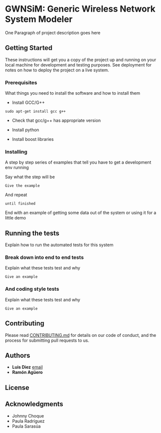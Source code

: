 # GWNSiM: Generic Wireless Network System Modeler

One Paragraph of project description goes here

## Getting Started

These instructions will get you a copy of the project up and running on your local machine for development and testing purposes. See deployment for notes on how to deploy the project on a live system.

### Prerequisites

What things you need to install the software and how to install them

* Install GCC/G++
```
sudo apt-get install gcc g++
```
* Check that gcc/g++ has appropriate version

* Install python

* Install boost libraries

### Installing

A step by step series of examples that tell you have to get a development env running

Say what the step will be

```
Give the example
```

And repeat

```
until finished
```

End with an example of getting some data out of the system or using it for a little demo

## Running the tests

Explain how to run the automated tests for this system

### Break down into end to end tests

Explain what these tests test and why

```
Give an example
```

### And coding style tests

Explain what these tests test and why

```
Give an example
```

## Contributing

Please read [CONTRIBUTING.md](https://gist.github.com/PurpleBooth/b24679402957c63ec426) for details on our code of conduct, and the process for submitting pull requests to us.

## Authors
* **Luis Diez** [email](mailto:ldiez@tlmat.unican.es)
* **Ramón Agüero**


## License


## Acknowledgments

* Johnny Choque
* Paula Radríguez
* Paula Sarasúa
